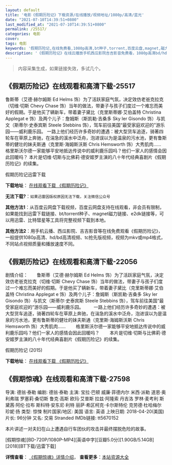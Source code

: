 ```yaml
---
layout: default
title: '电影《假期历险记》下载资源/在线播放/视频地址/1080p/高清/蓝光'
date: "2021-07-10T14:39:51+0800"
last_modified_at: "2021-07-10T14:39:51+0800"
permalink: /25517/
categories: 电影
cover:
tags: 电影
keywords: '假期历险记,在线免费看,1080p高清,bt种子,torrent,百度云盘,magnet,磁力链,迅雷下载资源'
description: '《假期历险记》在线云播放手机西瓜影院吉吉影音免费看，1080p高清bd/hd未删减完整版和tc抢先枪版，mkv/mp4格式，附带bt/torrent种子、magnet/磁力链、百度云盘、网盘资源迅雷下载链接'
---
```


>内容采集生成，如果链接失效，多试几个。


## 《假期历险记》在线观看和高清下载-25517

鲁斯蒂（艾德·赫尔姆斯 Ed Helms 饰）为了活跃家庭气氛，决定效仿老爸克拉克（切维·切斯 Chevy Chase 饰）当年的做法，带妻子与孩子们度过一个难忘而美好的假期。于是他买了辆新车，带着妻子黛比（克里斯蒂娜·艾伯盖特 Christina Applegat e 饰）及两个儿子：詹姆斯（斯凯勒&middot;吉桑多 Sky ler Gisondo 饰）与凯文（斯蒂尔&middot;史泰宾斯 Steele Stebbins 饰），驾车前往美国“最受家庭欢迎的”游乐园&mdash;—威利鹿乐园。 一路上他们经历许多奇妙的遭遇：被大型货车追逐，骑著四轮车在草原上奔驰，在湍急的溪水中泛舟，泡进误以为是温泉的污水池，更有鲁斯蒂的健壮的妹夫斯通（克里斯&middot;海姆斯沃斯 Chris Hemsworth 饰）大秀肌肉…… 格里斯沃尔德一家能够平安地抵达传说中的威利鹿乐园吗？他们一家人的感情会因此回暖吗？ 本片是切维&middot;切斯与比佛莉·德安姬罗主演的八十年代经典喜剧片《假期历险记》的续集。<!---剧情end--->


假期历险记迅雷下载

**下载地址**： [在线观看下载 《假期历险记》](https://www.993dy.com//vod-detail-id-22610.html) 


**无法下载?**：`如果迅雷因版权原因无法下载，关注微信公众号 `

**其他方法1**：从百度云网盘下载视频，百度云网盘支持在线观看，非会员有限制，如果能找到迅雷下载链接、bt/torrent种子、magnet磁力链接、e2dk链接等，可以用迅雷、比特彗星等工具将完整视频下载到本地。

**其他方法2**：用手机云播、西瓜影院、吉吉影音等在线免费观看《假期历险记》，一般提供1080p高清、hd/bd高清视频、tc抢先版视频，视频为mkv或mp4格式，不同站点视频质量和播放速度不同。


## 《假期历险记》在线观看和高清下载-22056

剧情介绍：　　鲁斯蒂（艾德·赫尔姆斯 Ed Helms 饰）为了活跃家庭气氛，决定效仿老爸克拉克（切维·切斯 Chevy Chase 饰）当年的做法，带妻子与孩子们度过一个难忘而美好的假期。于是他买了辆新车，带着妻子黛比（克里斯蒂娜·艾伯盖特 Christina Applegat e 饰）及两个儿子：詹姆斯（斯凯勒·吉桑多 Sky ler Gisondo 饰）与凯文（斯蒂尔·史泰宾斯 Steele Stebbins 饰），驾车前往美国“最受家庭欢迎的”游乐园——威利鹿乐园。 　　一路上他们经历许多奇妙的遭遇：被大型货车追逐，骑著四轮车在草原上奔驰，在湍急的溪水中泛舟，泡进误以为是温泉的污水池，更有鲁斯蒂的健壮的妹夫斯通（克里斯·海姆斯沃斯 Chris Hemsworth 饰）大秀肌肉…… 　　格里斯沃尔德一家能够平安地抵达传说中的威利鹿乐园吗？他们一家人的感情会因此回暖吗？ 　　本片是切维·切斯与比佛莉·德安姬罗主演的八十年代经典喜剧片《假期历险记》的续集。


假期历险记 (2015)

**下载地址**： [在线观看下载 《假期历险记》](https://www.btbtdy.me/btdy/dy760.html) 


## 《假期惊魂》在线观看和高清下载-27598

导演: 德翁·泰勒 编剧: 德翁·泰勒 主演: 宝拉·巴顿 威廉·菲德内尔 米西·派勒 道恩·奥利弗瑞 罗塞莉·桑切斯 鲁克·高斯 欧玛·艾普斯 拉兹·阿隆索 丹吉洛 罗林·麦考利 斯黛茜·阿伦·拉布 斯科特·安东尼·利特 丽萨·希区柯克·卡尔斯特伦 克劳德·杜哈梅尔 珍妮·扬 类型: 惊悚 制片国家/地区: 美国 语言: 英语 上映日期: 2018-04-20(美国) 片长: 96分钟 又名: 交易 Stranded IMDb链接: tt5670152

本片讲述一对夫妇在山上遭遇自行车团伙的攻击并最终摆脱危险的故事。


[假期惊魂][BD-720P/1080P-MP4][英语中字][豆瓣5.0分][1.90GB/5.14GB][2018][BT下载/迅雷下载]

**详情查看**： [《假期惊魂》详情介绍](/movie/27598/)， **查看更多**：[本站资源大全](/movie/t/all/)

